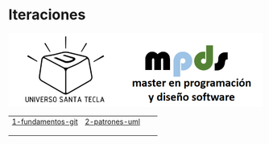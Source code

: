 # Iteraciones


![logo](images/logo.png "logo")

|    |    |    |    |
|----|----|----|----|
|[1-fundamentos-git](iteraciones/1-fundamentos-git.md) | [2-patrones-uml](iteraciones/2-patrones-uml.md) | [](iteraciones/.md) | [](iteraciones/.md) |
|[](iteraciones/.md) | [](iteraciones/.md) | [](iteraciones/.md) | [](iteraciones/.md) |
|[](iteraciones/.md) | [](iteraciones/.md) |  [](iteraciones/.md) | [](iteraciones/.md) |
|[](iteraciones/.md) | [](iteraciones/.md) |  [](iteraciones/.md) | [](iteraciones/.md) |


                                                                                                                                                                                                                                                                                                                                        











